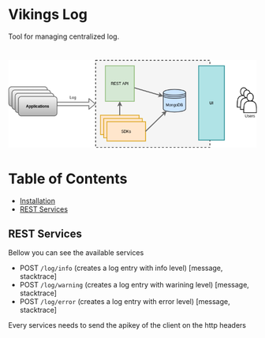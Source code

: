 # Vikings Log

Tool for managing centralized log.
# <img src="log.png" alt="logo">


# Table of Contents
* [Installation](#installation)
* [REST Services](#rest-services)

## REST Services
Bellow you can see the available services
* POST `/log/info` (creates a log entry with info level) [message, stacktrace]
* POST `/log/warning` (creates a log entry with warining level) [message, stacktrace]
* POST `/log/error` (creates a log entry with error level) [message, stacktrace]

Every services needs to send the apikey of the client on the http headers



  